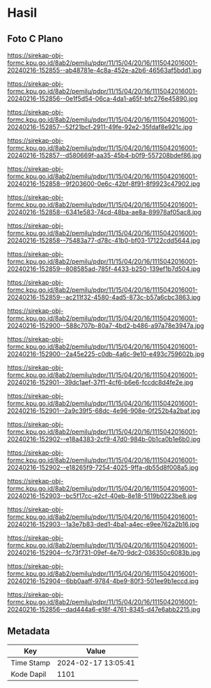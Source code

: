 # Hasil

## Foto C Plano

https://sirekap-obj-formc.kpu.go.id/8ab2/pemilu/pdpr/11/15/04/20/16/1115042016001-20240216-152855--ab48781e-4c8a-452e-a2b6-46563af5bdd1.jpg

https://sirekap-obj-formc.kpu.go.id/8ab2/pemilu/pdpr/11/15/04/20/16/1115042016001-20240216-152856--0e1f5d54-06ca-4da1-a65f-bfc276e45890.jpg

https://sirekap-obj-formc.kpu.go.id/8ab2/pemilu/pdpr/11/15/04/20/16/1115042016001-20240216-152857--52f21bcf-2911-49fe-92e2-35fdaf8e921c.jpg

https://sirekap-obj-formc.kpu.go.id/8ab2/pemilu/pdpr/11/15/04/20/16/1115042016001-20240216-152857--d580669f-aa35-45b4-b0f9-557208bdef86.jpg

https://sirekap-obj-formc.kpu.go.id/8ab2/pemilu/pdpr/11/15/04/20/16/1115042016001-20240216-152858--9f203600-0e6c-42bf-8f91-8f9923c47902.jpg

https://sirekap-obj-formc.kpu.go.id/8ab2/pemilu/pdpr/11/15/04/20/16/1115042016001-20240216-152858--6341e583-74cd-48ba-ae8a-89978af05ac8.jpg

https://sirekap-obj-formc.kpu.go.id/8ab2/pemilu/pdpr/11/15/04/20/16/1115042016001-20240216-152858--75483a77-d78c-41b0-bf03-17122cdd5644.jpg

https://sirekap-obj-formc.kpu.go.id/8ab2/pemilu/pdpr/11/15/04/20/16/1115042016001-20240216-152859--808585ad-785f-4433-b250-139ef1b7d504.jpg

https://sirekap-obj-formc.kpu.go.id/8ab2/pemilu/pdpr/11/15/04/20/16/1115042016001-20240216-152859--ac211f32-4580-4ad5-873c-b57a6cbc3863.jpg

https://sirekap-obj-formc.kpu.go.id/8ab2/pemilu/pdpr/11/15/04/20/16/1115042016001-20240216-152900--588c707b-80a7-4bd2-b486-a97a78e3947a.jpg

https://sirekap-obj-formc.kpu.go.id/8ab2/pemilu/pdpr/11/15/04/20/16/1115042016001-20240216-152900--2a45e225-c0db-4a6c-9e10-e493c759602b.jpg

https://sirekap-obj-formc.kpu.go.id/8ab2/pemilu/pdpr/11/15/04/20/16/1115042016001-20240216-152901--39dc1aef-37f1-4cf6-b6e6-fccdc8d4fe2e.jpg

https://sirekap-obj-formc.kpu.go.id/8ab2/pemilu/pdpr/11/15/04/20/16/1115042016001-20240216-152901--2a9c39f5-68dc-4e96-908e-0f252b4a2baf.jpg

https://sirekap-obj-formc.kpu.go.id/8ab2/pemilu/pdpr/11/15/04/20/16/1115042016001-20240216-152902--e18a4383-2cf9-47d0-984b-0b1ca0b1e6b0.jpg

https://sirekap-obj-formc.kpu.go.id/8ab2/pemilu/pdpr/11/15/04/20/16/1115042016001-20240216-152902--e18265f9-7254-4025-9ffa-db55d8f008a5.jpg

https://sirekap-obj-formc.kpu.go.id/8ab2/pemilu/pdpr/11/15/04/20/16/1115042016001-20240216-152903--bc5f17cc-e2cf-40eb-8e18-5119b0223be8.jpg

https://sirekap-obj-formc.kpu.go.id/8ab2/pemilu/pdpr/11/15/04/20/16/1115042016001-20240216-152903--1a3e7b83-ded1-4ba1-a4ec-e9ee762a2b16.jpg

https://sirekap-obj-formc.kpu.go.id/8ab2/pemilu/pdpr/11/15/04/20/16/1115042016001-20240216-152904--fc73f731-09ef-4e70-9dc2-036350c6083b.jpg

https://sirekap-obj-formc.kpu.go.id/8ab2/pemilu/pdpr/11/15/04/20/16/1115042016001-20240216-152904--6bb0aaff-9784-4be9-80f3-501ee9b1eccd.jpg

https://sirekap-obj-formc.kpu.go.id/8ab2/pemilu/pdpr/11/15/04/20/16/1115042016001-20240216-152856--dad444a6-e18f-4761-8345-d47e6abb2215.jpg


## Metadata

| Key        | Value               |
| ---------- | ------------------- |
| Time Stamp | 2024-02-17 13:05:41 |
| Kode Dapil | 1101                |



